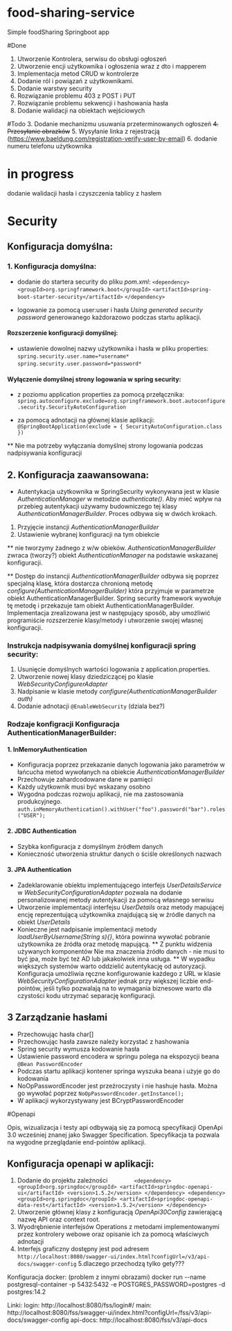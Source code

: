 # food-sharing-service
Simple foodSharing Springboot app

#Done
1. Utworzenie Kontrolera, serwisu do obsługi ogłoszeń
2. Utworzenie encji użytkownika i ogłoszenia wraz z dto i mapperem
3. Implementacja metod CRUD w kontrolerze
4. Dodanie ról i powiązań z użytkownikami.
5. Dodanie warstwy security
6. Rozwiązanie problemu 403 z POST i PUT
7. Rozwiązanie problemu sekwencji i hashowania hasła
8. Dodanie walidacji na obiektach wejściowych

#Todo
3. Dodanie mechanizmu usuwania przeterminowanych ogłoszeń
~~4. Przesyłanie obrazków~~
5. Wysyłanie linka z rejestracją (https://www.baeldung.com/registration-verify-user-by-email)
6. dodanie numeru telefonu użytkownika

# in progress
dodanie walidacji hasła i czyszczenia tablicy z hasłem

# Security

## Konfiguracja domyślna:

### 1. Konfiguracja domyślna:

* dodanie do startera security do pliku _pom.xml_:
```<dependency>```
```<groupId>org.springframework.boot</groupId>```
```<artifactId>spring-boot-starter-security</artifactId>```
```</dependency>``` 
    
* logowanie za pomocą user:user i hasła _Using generated security password_ generowanego każdorazowo podczas startu aplikacji.

#### Rozszerzenie konfiguracji domyślnej:

* ustawienie dowolnej nazwy użytkownika i hasła w pliku properties: 
```spring.security.user.name=*username*```
```spring.security.user.password=*password*```

#### Wyłączenie domyślnej strony logowania w spring security:

* z poziomu application properties za pomocą przełącznika:
```spring.autoconfigure.exclude=org.springframework.boot.autoconfigure.security.SecurityAutoConfiguration```

* za pomocą adnotacji na głównej klasie aplikacji:
```@SpringBootApplication(exclude = { SecurityAutoConfiguration.class })```

** Nie ma potrzeby wyłączania domyślnej strony logowania podczas nadpisywania konfiguracji 

## 2. Konfiguracja zaawansowana:

* Autentykacja użytkownika w SpringSecurity wykonywana jest w klasie _AuthenticationManager_ w metodzie _authenticate()_. Aby mieć wpływ na przebieg autentykacji używamy budowniczego tej klasy _AuthenticationManagerBuilder_. Proces odbywa się w dwóch krokach. 
1. Przyjęcie instancji _AuthenticationManagerBuilder_
2. Ustawienie wybranej konfiguracji na tym obiekcie 

** nie tworzymy żadnego z w/w obieków. _AuthenticationManagerBuilder_ zwraca (tworzy?) obiekt _AuthenticationManager_ na podstawie wskazanej konfiguracji.

** Dostęp do instancji _AuthenticationManagerBuilder_ odbywa się poprzez specjalną klasę, która dostarcza chronioną metodę _configure(AuthenticationManagerBuilder)_ która przyjmuje w parametrze obiekt AuthenticationManagerBuilder. 
Spring security framework wywołuje tę metodę i przekazuje tam obiekt AuthenticationManagerBuilder. 
Implementacja zrealizowana jest w następujący sposób, aby umożliwić programiście rozszerzenie klasy/metody i utworzenie swojej własnej konfiguracji.

### Instrukcja nadpisywania domyślnej konfiguracji spring security:

1. Usunięcie domyślnych wartości logowania z application.properties.
2. Utworzenie nowej klasy dziedziczącej po klasie _WebSecurityConfigurerAdapter_
3. Nadpisanie w klasie metody _configure(AuthenticationManagerBuilder auth)_
4. Dodanie adnotacji ```@EnableWebSecurity``` (dziala bez?)

### Rodzaje konfigracji Konfiguracja AuthenticationManagerBuilder:

#### 1. InMemoryAuthentication
 
* Konfiguracja poprzez przekazanie danych logowania jako parametrów w łańcucha metod wywołanych na obiekcie _AuthenticationManagerBuilder_  
* Przechowuje zahardcodowane dane w pamięci
* Każdy użytkownik musi być wskazany osobno
* Wygodna podczas rozwoju aplikacji, nie ma zastosowania produkcyjnego.
```auth.inMemoryAuthentication().withUser("foo").password("bar").roles("USER");```

#### 2. JDBC Authentication

* Szybka konfiguracja z domyślnym źródłem danych
* Konieczność utworzenia struktur danych o ściśle określonych nazwach

#### 3. JPA Authentication

* Zadeklarowanie obiektu implementującego interfejs _UserDetailsService_ w _WebSecurityConfigurationAdapter_ pozwala na dodanie personalizowanej metody autentykacji za pomocą własnego serwisu
* Utworzenie implementacji interfejsu _UserDetails_ oraz metody mapującej encję reprezentującą użytkownika znajdującą się w źródle danych na obiekt _UserDetails_ 
* Konieczne jest nadpisanie implementacji metody _loadUserByUsername(String s){}_, która powinna wywołać pobranie użytkownika ze źródła oraz metodę mapującą.
** Z punktu widzenia używanych komponentów Nie ma znaczenia źródło danych - nie musi to być jpa, może być też AD lub jakakolwiek inna usługa.
** W wypadku większych systemów warto oddzielić autentykację od autoryzacji. Konfiguracja umożliwia ręczne konfigurowanie każdego z URL w klasie _WebSecurityConfigurationAdapter_ jednak przy większej liczbie end-pointów, jeśli tylko pozwalają na to wymagania biznesowe
warto dla czystości kodu utrzymać separację konfiguracji. 

## 3 Zarządzanie hasłami
* Przechowując hasła char[]
* Przechowując hasła zawsze należy korzystać z hashowania
* Spring security wymusza kodowanie hasła
* Ustawienie password encodera w springu polega na ekspozycji beana ```@Bean PasswordEncoder```
* Podczas startu aplikacji kontener springa wyszuka beana i użyje go do kodowania
* NoOpPasswordEncoder jest przeźroczysty i nie hashuje hasła. Można go wywołać poprzez ```NoOpPasswordEncoder.getInstance();```
* W aplikacji wykorzystywany jest BCryptPasswordEncoder

#Openapi

Opis, wizualizacja i testy api odbywają się za pomocą specyfikacji OpenApi 3.0 wcześniej znanej jako Swagger Specification. Specyfikacja ta pozwala na wygodne przeglądanie end-pointów aplikacji.

## Konfiguracja openapi w aplikacji:
1. Dodanie do projektu zależności ```        <dependency>
   <groupId>org.springdoc</groupId>
   <artifactId>springdoc-openapi-ui</artifactId>
   <version>1.5.2</version>
   </dependency>
   <dependency>
   <groupId>org.springdoc</groupId>
   <artifactId>springdoc-openapi-data-rest</artifactId>
   <version>1.5.2</version>
   </dependency>```
2. Utworzenie głównej klasy z konfiguracją _OpenApi30Config_ zawierającą nazwę API oraz context root.
3. Wyodrębnienie interfejsów Operations z metodami implementowanymi przez kontrolery webowe oraz opisanie ich za pomocą właściwych adnotacji
4. Interfejs graficzny dostępny jest pod adresem ```http://localhost:8080/swagger-ui/index.html?configUrl=/v3/api-docs/swagger-config```
5.dlaczego przechodzą tylko gety???


Konfiguracja docker: (problem z innymi obrazami)
docker run --name postgresql-container -p 5432:5432 -e POSTGRES_PASSWORD=postgres -d postgres:14.2

Linki:
login: http://localhost:8080/fss/login#/
main: http://localhost:8080/fss/swagger-ui/index.html?configUrl=/fss/v3/api-docs/swagger-config
api-docs: http://localhost:8080/fss/v3/api-docs


